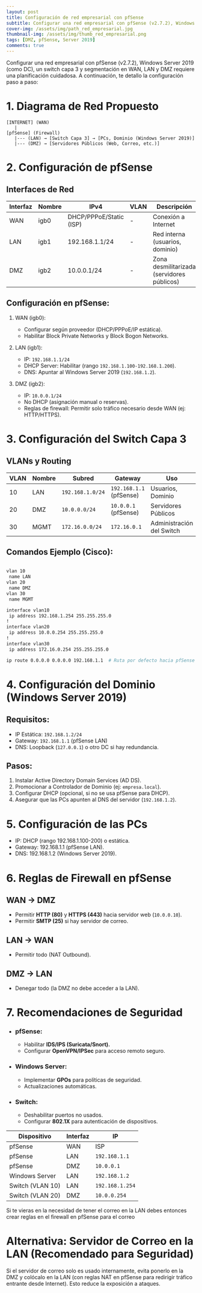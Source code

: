 ```yaml
---
layout: post
title: Configuración de red empresarial con pfSense
subtitle: Configurar una red empresarial con pfSense (v2.7.2), Windows Server 2019 (como DC), un switch capa 3 y segmentación en WAN, LAN y DMZ
cover-img: /assets/img/path_red_empresarial.jpg
thumbnail-img: /assets/img/thumb_red_empresarial.png
tags: [DMZ, pfSense, Server 2019]
comments: true
---
```


Configurar una red empresarial con pfSense (v2.7.2), Windows Server 2019 (como DC), un switch capa 3 y segmentación en WAN, LAN y DMZ requiere una planificación cuidadosa. A continuación, te detallo la configuración paso a paso:

# 1. Diagrama de Red Propuesto

```text
[INTERNET] (WAN)
   |
[pfSense] (Firewall)
   |--- (LAN) → [Switch Capa 3] → [PCs, Dominio (Windows Server 2019)]
   |--- (DMZ) → [Servidores Públicos (Web, Correo, etc.)]
```

# 2. Configuración de pfSense
## Interfaces de Red

| Interfaz | Nombre | IPv4 | VLAN | Descripción |
|---|---|---|---|---|
| WAN | igb0 | DHCP/PPPoE/Static (ISP) | - | Conexión a Internet |
| LAN | igb1 | 192.168.1.1/24 | - | Red interna (usuarios, dominio) |
| DMZ | igb2 | 10.0.0.1/24 | - | Zona desmilitarizada (servidores públicos) |

## Configuración en pfSense:

1. WAN (igb0):
    * Configurar según proveedor (DHCP/PPPoE/IP estática).
    * Habilitar Block Private Networks y Block Bogon Networks.

2. LAN (igb1):
    * IP: ```192.168.1.1/24```
    * DHCP Server: Habilitar (rango ```192.168.1.100-192.168.1.200```).
    * DNS: Apuntar al Windows Server 2019 (```192.168.1.2```).

3. DMZ (igb2):
    * IP: ```10.0.0.1/24```
    * No DHCP (asignación manual o reservas).
    * Reglas de firewall: Permitir solo tráfico necesario desde WAN (ej: HTTP/HTTPS).

# 3. Configuración del Switch Capa 3
## VLANs y Routing

| VLAN | Nombre | Subred | Gateway | Uso |
|---|---|---|---|---|
| 10 | LAN | ```192.168.1.0/24``` | ```192.168.1.1``` (pfSense) | Usuarios, Dominio |
| 20 | DMZ | ```10.0.0.0/24``` | ```10.0.0.1``` (pfSense) | Servidores Públicos |
| 30 | MGMT | ```172.16.0.0/24``` | ```172.16.0.1``` | Administración del Switch |

## Comandos Ejemplo (Cisco):

```bash

vlan 10
 name LAN
vlan 20
 name DMZ
vlan 30
 name MGMT

interface vlan10
 ip address 192.168.1.254 255.255.255.0
!
interface vlan20
 ip address 10.0.0.254 255.255.255.0
!
interface vlan30
 ip address 172.16.0.254 255.255.255.0

ip route 0.0.0.0 0.0.0.0 192.168.1.1  # Ruta por defecto hacia pfSense (LAN)
```

# 4. Configuración del Dominio (Windows Server 2019)

## Requisitos:
* IP Estática: ```192.168.1.2/24```
* Gateway: ```192.168.1.1``` (pfSense LAN)
* DNS: Loopback (```127.0.0.1```) o otro DC si hay redundancia.

## Pasos:

1. Instalar Active Directory Domain Services (AD DS).
2. Promocionar a Controlador de Dominio (ej: ```empresa.local```).
3. Configurar DHCP (opcional, si no se usa pfSense para DHCP).
4. Asegurar que las PCs apunten al DNS del servidor (```192.168.1.2```).

# 5. Configuración de las PCs
* IP: DHCP (rango 192.168.1.100-200) o estática.
* Gateway: 192.168.1.1 (pfSense LAN).
* DNS: 192.168.1.2 (Windows Server 2019).

# 6. Reglas de Firewall en pfSense
## WAN → DMZ
* Permitir **HTTP (80)** y **HTTPS (443)** hacia servidor web (```10.0.0.10```).
* Permitir **SMTP (25)** si hay servidor de correo.

## LAN → WAN
* Permitir todo (NAT Outbound).

## DMZ → LAN
* Denegar todo (la DMZ no debe acceder a la LAN).

# 7. Recomendaciones de Seguridad
* ### pfSense:
    * Habilitar **IDS/IPS (Suricata/Snort).**
    * Configurar **OpenVPN/IPSec** para acceso remoto seguro.

* ### Windows Server:
    * Implementar **GPOs** para políticas de seguridad.
    * Actualizaciones automáticas.

* ### Switch:
    * Deshabilitar puertos no usados.
    * Configurar **802.1X** para autenticación de dispositivos.

| Dispositivo | Interfaz | IP |
|---|---|---|
| pfSense | WAN | ISP |
| pfSense | LAN | ```192.168.1.1``` |
| pfSense | DMZ | ```10.0.0.1``` |
| Windows Server | LAN | ```192.168.1.2``` |
| Switch (VLAN 10) | LAN | ```192.168.1.254``` |
| Switch (VLAN 20) | DMZ | ```10.0.0.254``` |

Si te vieras en la necesidad de tener el correo en la LAN debes entonces crear reglas en el firewall en pfSense para el correo

# Alternativa: Servidor de Correo en la LAN (Recomendado para Seguridad)

Si el servidor de correo solo es usado internamente, evita ponerlo en la DMZ y colócalo en la LAN (con reglas NAT en pfSense para redirigir tráfico entrante desde Internet). Esto reduce la exposición a ataques.